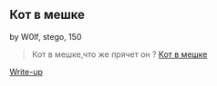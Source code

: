 ## Кот в мешке
by W0lf, stego, 150
>Кот в мешке,что же прячет он ?
>[Кот в мешке](cat.jpg)

[Write-up](WRITEUP.md)